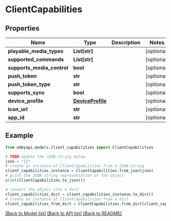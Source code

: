 # ClientCapabilities


## Properties

Name | Type | Description | Notes
------------ | ------------- | ------------- | -------------
**playable_media_types** | **List[str]** |  | [optional] 
**supported_commands** | **List[str]** |  | [optional] 
**supports_media_control** | **bool** |  | [optional] 
**push_token** | **str** |  | [optional] 
**push_token_type** | **str** |  | [optional] 
**supports_sync** | **bool** |  | [optional] 
**device_profile** | [**DeviceProfile**](DeviceProfile.md) |  | [optional] 
**icon_url** | **str** |  | [optional] 
**app_id** | **str** |  | [optional] 

## Example

```python
from embyapi.models.client_capabilities import ClientCapabilities

# TODO update the JSON string below
json = "{}"
# create an instance of ClientCapabilities from a JSON string
client_capabilities_instance = ClientCapabilities.from_json(json)
# print the JSON string representation of the object
print(ClientCapabilities.to_json())

# convert the object into a dict
client_capabilities_dict = client_capabilities_instance.to_dict()
# create an instance of ClientCapabilities from a dict
client_capabilities_from_dict = ClientCapabilities.from_dict(client_capabilities_dict)
```
[[Back to Model list]](../README.md#documentation-for-models) [[Back to API list]](../README.md#documentation-for-api-endpoints) [[Back to README]](../README.md)


